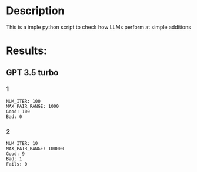 # Description
This is a imple python script to check how LLMs perform at simple additions

# Results:
## GPT 3.5 turbo
### 1
```
NUM_ITER: 100
MAX_PAIR_RANGE: 1000
Good: 100
Bad: 0
```

### 2
```
NUM_ITER: 10
MAX_PAIR_RANGE: 100000
Good: 9
Bad: 1
Fails: 0
```
